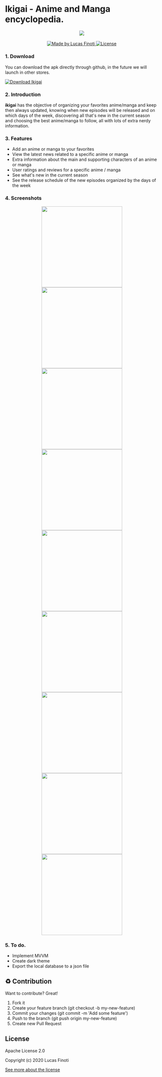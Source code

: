 
# Ikigai - Anime and Manga encyclopedia.
  
  
<h4 align="center">
  <img src="./assets/screenshots/logo.png"/>
  <br />
</h4>

<p align="center">
  <a href="https://lucasfinoti.netlify.app">
    <img alt="Made by Lucas Finoti" src="https://img.shields.io/badge/made%20by-LucasFinoti-red"/>
  </a>
  <a href="https://github.com/FinotiLucas/Ikigai/blob/master/LICENSE">
    <img alt="License" src="https://img.shields.io/badge/license-Apache 2.0-red"/>
  </a>
</p>


### 1. Download
You can download the apk directly through github, in the future we will launch in other stores.

<a href="https://github.com/FinotiLucas/Ikigai/releases">
  <img  alt="Download Ikigai"  src="https://img.shields.io/github/downloads-pre/finotilucas/Ikigai/latest/total?color=blue&label=Ikigai%20%28Beta%29&github"/>
</a>

</p>

### 2. Introduction

<b>ikigai</b> has the objective of organizing your favorites anime/manga and keep then always updated, knowing when new episodes will be released and on which days of the week, discovering all that's new in the current season and choosing the best anime/manga to follow, all with lots of extra nerdy information.

### 3. Features  

- Add an anime or manga to your favorites
- View the latest news related to a specific anime or manga
- Extra information about the main and supporting characters of an anime or manga
- User ratings and reviews for a specific anime / manga
- See what's new in the current season
- See the release schedule of the new episodes organized by the days of the week

### 4. Screenshots

<p align="center">
  <img src="./assets/screenshots/0.png" width="265" />

  <img src="./assets/screenshots/1.png" width="265" />

  <img src="./assets/screenshots/2.png" width="265" />

  <img src="./assets/screenshots/3.png" width="265" />

  <img src="./assets/screenshots/4.png" width="265" />

  <img src="./assets/screenshots/5.png" width="265" />

  <img src="./assets/screenshots/6.png" width="265" />

  <img src="./assets/screenshots/7.png" width="265" />

  <img src="./assets/screenshots/8.png" width="265" />
</p>

### 5. To do.
- Implement MVVM
- Create dark theme
- Export the local database to a json file

## :recycle:  Contribution

Want to contribute? Great!

1. Fork it
2. Create your feature branch (git checkout -b my-new-feature)
3. Commit your changes (git commit -m 'Add some feature')
4. Push to the branch (git push origin my-new-feature)
5. Create new Pull Request


## License

Apache License 2.0

Copyright (c) 2020 Lucas Finoti

[See more about the license][LICENSE]

[LICENSE]: <https://github.com/FinotiLucas/All-Nihon/blob/master/LICENSE>

